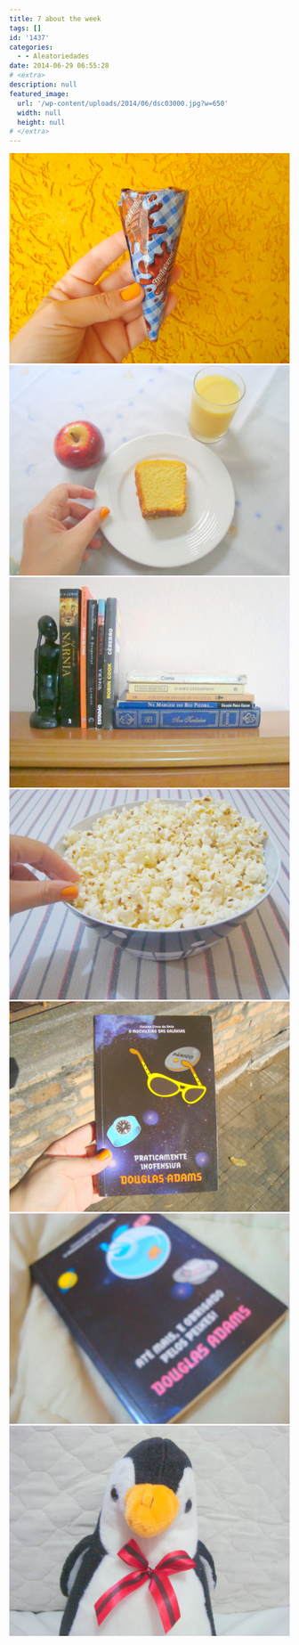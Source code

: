```yaml
---
title: 7 about the week
tags: []
id: '1437'
categories:
  - - Aleatoriedades
date: 2014-06-29 06:55:28
# <extra>
description: null
featured_image: 
  url: '/wp-content/uploads/2014/06/dsc03000.jpg?w=650'
  width: null
  height: null
# </extra>
---
```


[![Image](/wp-content/uploads/2014/06/dsc03000.jpg?w=650)](/wp-content/uploads/2014/06/dsc03000.jpg) [![Image](/wp-content/uploads/2014/06/dsc02997.jpg?w=650)](/wp-content/uploads/2014/06/dsc02997.jpg) [![Image](/wp-content/uploads/2014/06/dsc02703.jpg?w=650)](/wp-content/uploads/2014/06/dsc02703.jpg) [![Image](/wp-content/uploads/2014/06/dsc02998.jpg?w=650)](/wp-content/uploads/2014/06/dsc02998.jpg) [![Image](/wp-content/uploads/2014/06/dsc03004.jpg?w=650)](/wp-content/uploads/2014/06/dsc03004.jpg) [![Image](/wp-content/uploads/2014/06/dsc02988.jpg?w=650)](/wp-content/uploads/2014/06/dsc02988.jpg) [![Image](/wp-content/uploads/2014/06/dsc03017.jpg?w=650)](/wp-content/uploads/2014/06/dsc03017.jpg)
